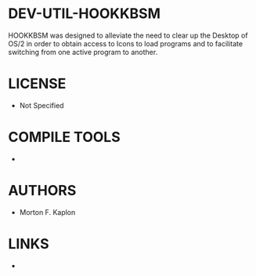 # DEV-UTIL-HOOKKBSM
HOOKKBSM was designed to alleviate the need to clear up the Desktop of OS/2 in order to obtain access to Icons to load programs and to facilitate switching from one active program to another.

LICENSE
===============
* Not Specified

COMPILE TOOLS
===============
* 
 
AUTHORS
===============
* Morton F. Kaplon

LINKS
===============
* 
